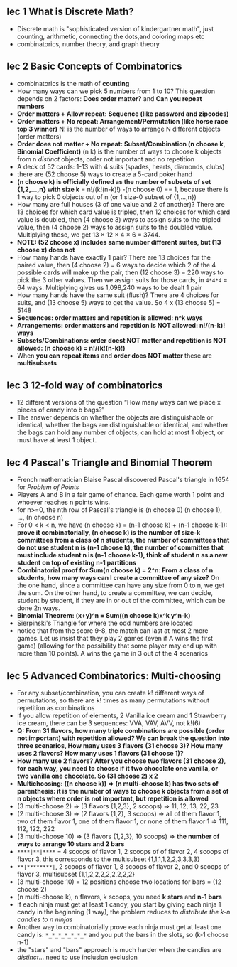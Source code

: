 ## lec 1 What is Discrete Math?
- Discrete math is "sophisticated version of kindergartner math", just counting, arithmetic, connecting the dots,and coloring maps etc
- combinatorics, number theory, and graph theory

## lec 2 Basic Concepts of Combinatorics
- combinatorics is the math of **counting**
- How many ways can we pick 5 numbers from 1 to 10? This question depends on 2 factors: **Does order matter?** and **Can you repeat numbers**
- **Order matters + Allow repeat: Sequence (like password and zipcodes)**
- **Order matters + No repeat: Arrangement/Permutation (like horse race top 3 winner)** N! is the number of ways to arrange N different objects (order matters)
- **Order does not matter + No repeat: Subset/Combination (n choose k, Binomial Coefficient)** (n k) is the number of ways to choose k objects from n *distinct* objects, order not important and no repetition
- A deck of 52 cards: 1-13 with 4 suits (spades, hearts, diamonds, clubs)
- there are (52 choose 5) ways to create a 5-card poker hand
- **(n choose k) is officially defined as the number of subsets of set {1,2,...,n} with size k** = n!/(k!(n-k)!)
-(n choose 0) == 1, because there is 1 way to pick 0 objects out of n (or 1 size-0 subset of {1,...,n})
-  How many are full houses (3 of one value and 2 of another)? There are 13 choices for which card value is tripled, then 12 choices for which card value is doubled, then (4 choose 3) ways to assign suits to the tripled value, then (4 choose 2) ways to assign suits to the doubled value. Multiplying these, we get 13 × 12 × 4 × 6 = 3744.
- **NOTE: (52 choose x) includes same number different suites, but (13 choose x) does not**
- How many hands have exactly 1 pair? There are 13 choices for the paired value, then (4 choose 2) = 6 ways to decide which 2 of the 4 possible cards will make up the pair, then (12 choose 3) = 220 ways to pick the 3 other values. Then we assign suits for those cards, in  `4*4*4` = 64 ways. Multiplying gives us 1,098,240 ways to be dealt 1 pair
- How many hands have the same suit (flush)? There are 4 choices for suits, and (13 choose 5) ways to get the value. So 4 x (13 choose 5) = 5148
- **Sequences: order matters and repetition is allowed: n^k ways**
- **Arrangements: order matters and repetition is NOT allowed: n!/(n-k)! ways**
- **Subsets/Combinations: order doest NOT matter and repetition is NOT allowed: (n choose k) = n!/(k!(n-k)!)**
- When **you can repeat items** and **order does NOT matter** these are **multisubsets**

## lec 3 12-fold way of combinatorics
- 12 different versions of the question “How many ways can we place x pieces of candy  into b bags?”
- The answer depends on whether the objects are distinguishable or identical, whether the bags are distinguishable or identical, and whether the bags can hold any number of objects, can hold at most 1 object, or must have at least 1 object.

## lec 4 Pascal's Triangle and Binomial Theorem
- French mathematician Blaise Pascal discovered Pascal's triangle in 1654 for *Problem of Points*
- Players A and B in a fair game of chance. Each game worth 1 point and whoever reaches n points wins.
- for n>=0, the nth row of Pascal's triangle is (n choose 0) (n choose 1), ..., (n choose n)
- For 0 < k < n, we have (n choose k) = (n-1 choose k) + (n-1 choose k-1): **prove it combinatorially, (n choose k) is the number of size-k committees from a class of n students, the number of committees that do not use student n is (n-1 choose k), the number of committes that must include student n is (n-1 choose k-1), think of student n as a new student on top of existing n-1 partitions**
- **Combinatorial proof for Sum(n choose k) = 2^n: From a class of n students, how many ways can I create a committee of any size?** On the one hand, since a committee can have any size from 0 to n, we get the sum. On the other hand, to create a committee, we can decide, student by student, if they are in or out of the committee, which can be done 2n ways.
- **Binomial Theorem: (x+y)^n = Sum((n choose k)x^k y^n-k)**
- Sierpinski's Triangle for where the odd numbers are located
- notice that from the score 9-8, the match can last at most 2 more games. Let us insist that they play 2 games (even if A wins the first game) (allowing for the possibility  that some player may end up with more than 10 points). A wins the game in 3 out of the 4 scenarios

## lec 5 Advanced Combinatorics: Multi-choosing
- For any subset/combination, you can create k! different ways of permutations, so there are k! times as many permutations without repetition as combinations
- If you allow repetition of elements, 2 Vanilla ice cream and 1 Strawberry ice cream, there can be 3 sequences: VVA, VAV, AVV, not k!(6)
- **Q: From 31 flavors, how many triple combinations are possible (order not important) with repetition allowed? We can break the question into three scenarios, How many uses 3 flavors (31 choose 3)? How many uses 2 flavors? How many uses 1 flavors (31 choose 1)?**
- **How many use 2 flavors? After you choose two flavors (31 choose 2), for each way, you need to choose if it two chocolate one vanilla, or two vanilla one chocolate. So (31 choose 2) x 2**
- **Multichoosing: ((n choose k)) => (n multi-choose k) has two sets of parenthesis: it is the number of ways to choose k objects from a set of n objects where order is not important, but repetition is allowed**
- (3 multi-choose 2) => (3 flavors {1,2,3}, 2 scoops) => 11, 12, 13, 22, 23
- (2 multi-choose 3) => (2 flavors {1,2}, 3 scoops) => all of them flavor 1, two of them flavor 1, one of them flavor 1, or none of them flavor 1 => 111, 112, 122, 222
- (3 multi-choose 10) => (3 flavors {1,2,3}, 10 scoops) => **the number of ways to arrange 10 stars and 2 bars**
- `****|**|****` = 4 scoops of flavor 1, 2 scoops of of flavor 2, 4 scoops of flavor 3, this corresponds to the multisubset {1,1,1,1,2,2,3,3,3,3}
- `**|********|`, 2 scoops of flavor 1, 8 scoops of flavor 2, and 0 scoops of flavor 3, multisubset {1,1,2,2,2,2,2,2,2,2}
- (3 multi-choose 10) = 12 positions choose two locations for bars = (12 choose 2)
- (n multi-choose k), n flavors, k scoops, you need **k stars** and **n-1 bars**
- If each ninja must get at least 1 candy, you start by giving each ninja 1 candy in the beginning (1 way), the problem reduces to *distribute the k-n candies to n ninjas*
- Another way to combinatorially prove each ninja must get at least one candy is: `*_*_*_*_*_*_*` and you put the bars in the slots, so (k-1 choose n-1)
- the "stars" and "bars" approach is much harder when the candies are *distinct*... need to use inclusion exclusion
